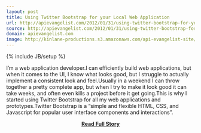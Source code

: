 ```yaml
---
layout: post
title: Using Twitter Bootstrap for your Local Web Application
url: http://apievangelist.com/2012/01/31/using-twitter-bootstrap-for-your-local-web-application/
source: http://apievangelist.com/2012/01/31/using-twitter-bootstrap-for-your-local-web-application/
domain: apievangelist.com
image: http://kinlane-productions.s3.amazonaws.com/api-evangelist-site/blog/Twitter-Bootstrap-Bird.png
---
```

{% include JB/setup %}<p>I&rsquo;m a web application developer.I can efficiently build web applications, but when it comes to the UI, I know what looks good, but I struggle to actually implement a consistent look and feel.Usually in a weekend I can throw together a pretty complete app, but when I try to make it look good it can take weeks, and often even kills a project before it get going.This is why I started using&nbsp;Twitter Bootstrap&nbsp;for all my web applications and prototypes.Twitter Bootstrap is a &ldquo;simple and flexible HTML, CSS, and Javascript for popular user interface components and interactions&rdquo;.</p>
<center><p><a href="http://apievangelist.com/2012/01/31/using-twitter-bootstrap-for-your-local-web-application/" style='padding:25px; font-sze:18px; font-weight: bold;'>Read Full Story</a></p></center>
